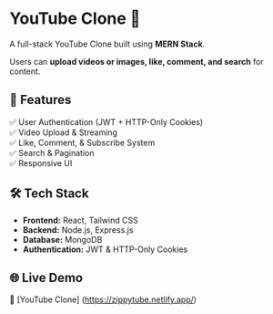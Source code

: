 #  YouTube Clone 🎥

A full-stack YouTube Clone built using **MERN Stack**. 

Users can **upload videos or images, like, comment, and search** for content.

## 🚀 Features  
✅ User Authentication (JWT + HTTP-Only Cookies)  
✅ Video Upload & Streaming  
✅ Like, Comment, & Subscribe System  
✅ Search & Pagination  
✅ Responsive UI  

## 🛠 Tech Stack  
- **Frontend:** React, Tailwind CSS  
- **Backend:** Node.js, Express.js  
- **Database:** MongoDB  
- **Authentication:** JWT & HTTP-Only Cookies

## 🌐 Live Demo  
🔗 [YouTube Clone] (https://zippytube.netlify.app/)  

